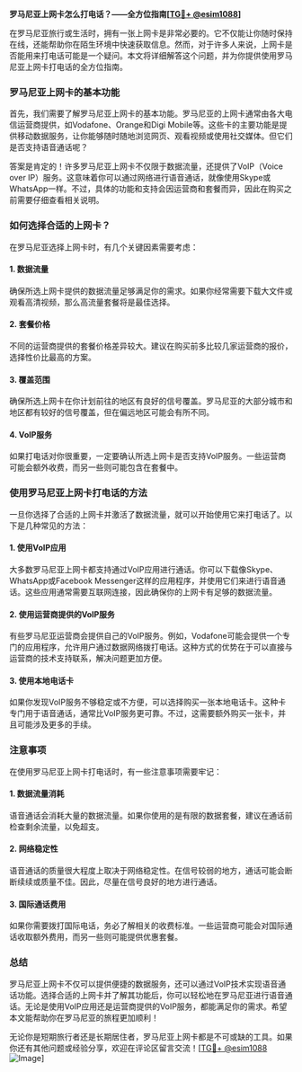 **罗马尼亚上网卡怎么打电话？——全方位指南[[TG💪+ @esim1088](https://t.me/s/esim1088)]**

在罗马尼亚旅行或生活时，拥有一张上网卡是非常必要的。它不仅能让你随时保持在线，还能帮助你在陌生环境中快速获取信息。然而，对于许多人来说，上网卡是否能用来打电话可能是一个疑问。本文将详细解答这个问题，并为你提供使用罗马尼亚上网卡打电话的全方位指南。

### 罗马尼亚上网卡的基本功能

首先，我们需要了解罗马尼亚上网卡的基本功能。罗马尼亚的上网卡通常由各大电信运营商提供，如Vodafone、Orange和Digi Mobile等。这些卡的主要功能是提供移动数据服务，让你能够随时随地浏览网页、观看视频或使用社交媒体。但它们是否支持语音通话呢？

答案是肯定的！许多罗马尼亚上网卡不仅限于数据流量，还提供了VoIP（Voice over IP）服务。这意味着你可以通过网络进行语音通话，就像使用Skype或WhatsApp一样。不过，具体的功能和支持会因运营商和套餐而异，因此在购买之前需要仔细查看相关说明。

### 如何选择合适的上网卡？

在罗马尼亚选择上网卡时，有几个关键因素需要考虑：

#### 1. 数据流量
确保所选上网卡提供的数据流量足够满足你的需求。如果你经常需要下载大文件或观看高清视频，那么高流量套餐将是最佳选择。

#### 2. 套餐价格
不同的运营商提供的套餐价格差异较大。建议在购买前多比较几家运营商的报价，选择性价比最高的方案。

#### 3. 覆盖范围
确保所选上网卡在你计划前往的地区有良好的信号覆盖。罗马尼亚的大部分城市和地区都有较好的信号覆盖，但在偏远地区可能会有所不同。

#### 4. VoIP服务
如果打电话对你很重要，一定要确认所选上网卡是否支持VoIP服务。一些运营商可能会额外收费，而另一些则可能包含在套餐中。

### 使用罗马尼亚上网卡打电话的方法

一旦你选择了合适的上网卡并激活了数据流量，就可以开始使用它来打电话了。以下是几种常见的方法：

#### 1. 使用VoIP应用
大多数罗马尼亚上网卡都支持通过VoIP应用进行通话。你可以下载像Skype、WhatsApp或Facebook Messenger这样的应用程序，并使用它们来进行语音通话。这些应用通常需要互联网连接，因此确保你的上网卡有足够的数据流量。

#### 2. 使用运营商提供的VoIP服务
有些罗马尼亚运营商会提供自己的VoIP服务。例如，Vodafone可能会提供一个专门的应用程序，允许用户通过数据网络拨打电话。这种方式的优势在于可以直接与运营商的技术支持联系，解决问题更加方便。

#### 3. 使用本地电话卡
如果你发现VoIP服务不够稳定或不方便，可以选择购买一张本地电话卡。这种卡专门用于语音通话，通常比VoIP服务更可靠。不过，这需要额外购买一张卡，并且可能涉及更多的手续。

### 注意事项

在使用罗马尼亚上网卡打电话时，有一些注意事项需要牢记：

#### 1. 数据流量消耗
语音通话会消耗大量的数据流量。如果你使用的是有限的数据套餐，建议在通话前检查剩余流量，以免超支。

#### 2. 网络稳定性
语音通话的质量很大程度上取决于网络稳定性。在信号较弱的地方，通话可能会断断续续或质量不佳。因此，尽量在信号良好的地方进行通话。

#### 3. 国际通话费用
如果你需要拨打国际电话，务必了解相关的收费标准。一些运营商可能会对国际通话收取额外费用，而另一些则可能提供优惠套餐。

### 总结

罗马尼亚上网卡不仅可以提供便捷的数据服务，还可以通过VoIP技术实现语音通话功能。选择合适的上网卡并了解其功能后，你可以轻松地在罗马尼亚进行语音通话。无论是使用VoIP应用还是运营商提供的VoIP服务，都能满足你的需求。希望本文能帮助你在罗马尼亚的旅程更加顺利！

无论你是短期旅行者还是长期居住者，罗马尼亚上网卡都是不可或缺的工具。如果你还有其他问题或经验分享，欢迎在评论区留言交流！[[TG💪+ @esim1088](https://t.me/s/esim1088) ![Image](https://i.postimg.cc/4NQfJmqS/Snipaste-2025-05-13-00-14-12.png)]